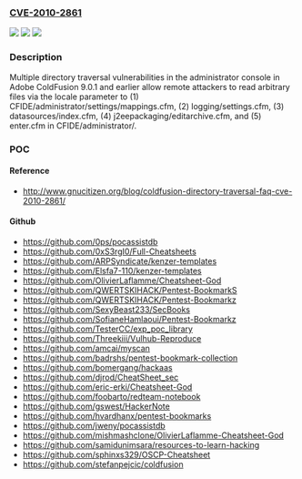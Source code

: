 ### [CVE-2010-2861](https://cve.mitre.org/cgi-bin/cvename.cgi?name=CVE-2010-2861)
![](https://img.shields.io/static/v1?label=Product&message=n%2Fa&color=blue)
![](https://img.shields.io/static/v1?label=Version&message=n%2Fa&color=blue)
![](https://img.shields.io/static/v1?label=Vulnerability&message=n%2Fa&color=brighgreen)

### Description

Multiple directory traversal vulnerabilities in the administrator console in Adobe ColdFusion 9.0.1 and earlier allow remote attackers to read arbitrary files via the locale parameter to (1) CFIDE/administrator/settings/mappings.cfm, (2) logging/settings.cfm, (3) datasources/index.cfm, (4) j2eepackaging/editarchive.cfm, and (5) enter.cfm in CFIDE/administrator/.

### POC

#### Reference
- http://www.gnucitizen.org/blog/coldfusion-directory-traversal-faq-cve-2010-2861/

#### Github
- https://github.com/0ps/pocassistdb
- https://github.com/0xS3rgI0/Full-Cheatsheets
- https://github.com/ARPSyndicate/kenzer-templates
- https://github.com/Elsfa7-110/kenzer-templates
- https://github.com/OlivierLaflamme/Cheatsheet-God
- https://github.com/QWERTSKIHACK/Pentest-BookmarkS
- https://github.com/QWERTSKIHACK/Pentest-Bookmarkz
- https://github.com/SexyBeast233/SecBooks
- https://github.com/SofianeHamlaoui/Pentest-Bookmarkz
- https://github.com/TesterCC/exp_poc_library
- https://github.com/Threekiii/Vulhub-Reproduce
- https://github.com/amcai/myscan
- https://github.com/badrshs/pentest-bookmark-collection
- https://github.com/bomergang/hackaas
- https://github.com/djrod/CheatSheet_sec
- https://github.com/eric-erki/Cheatsheet-God
- https://github.com/foobarto/redteam-notebook
- https://github.com/gswest/HackerNote
- https://github.com/hvardhanx/pentest-bookmarks
- https://github.com/jweny/pocassistdb
- https://github.com/mishmashclone/OlivierLaflamme-Cheatsheet-God
- https://github.com/samidunimsara/resources-to-learn-hacking
- https://github.com/sphinxs329/OSCP-Cheatsheet
- https://github.com/stefanpejcic/coldfusion

